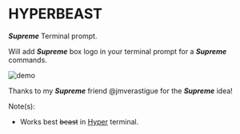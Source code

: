 # HYPERBEAST
_**Supreme**_ Terminal prompt.

Will add _**Supreme**_ box logo in your terminal prompt for a _**Supreme**_ commands.

![demo](https://i.imgur.com/QZMO6ft.png)

Thanks to my _**Supreme**_ friend @jmverastigue for the _**Supreme**_ idea!

Note(s):
 - Works best ~~beast~~ in [Hyper](https://hyper.is/) terminal.

